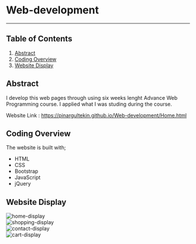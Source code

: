 # Web-development
---------------
## Table of Contents
1. [Abstract](#abstract)
2. [Coding Overview](#overview)
3. [Website Display](#display)

<a name="abstract"></a>
## Abstract
I develop this web pages through using six weeks lenght Advance Web Programming course. 
I applied what I was studing during the course.

Website Link : https://pinargultekin.github.io/Web-development/Home.html
<a name="overview"></a>
## Coding Overview

The website is built with;
* HTML
* CSS
* Bootstrap
* JavaScript
* jQuery

<a name="display"></a>
## Website Display
<img src="assets/images/home1.PNG" alt="home-display">
<br>
<img src="assets/images/home2.PNG" alt="shopping-display">
<br>
<img src="assets/images/home3.PNG" alt="contact-display">
<br>
<img src="assets/images/home4.PNG" alt="cart-display">
